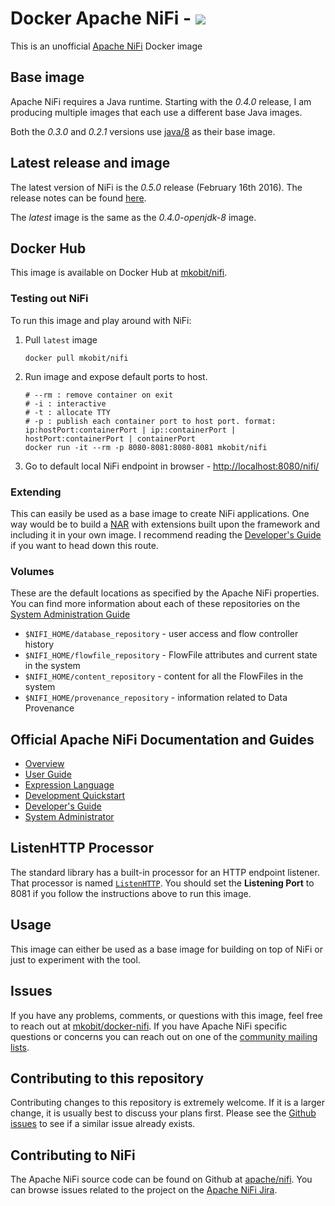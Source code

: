 # Docker Apache NiFi - [![](https://badge.imagelayers.io/mkobit/nifi:latest.svg)](https://imagelayers.io/?images=mkobit/nifi:latest 'Get your own badge on imagelayers.io')

This is an unofficial [Apache NiFi](https://nifi.apache.org/) Docker image

## Base image

Apache NiFi requires a Java runtime. Starting with the *0.4.0* release, I am producing multiple images that each use a different base Java images.

Both the *0.3.0* and *0.2.1* versions use [java/8](https://hub.docker.com/_/java/) as their base image.

## Latest release and image

The latest version of NiFi is the *0.5.0* release (February 16th 2016). The release notes can be found [here](https://cwiki.apache.org/confluence/display/NIFI/Release+Notes#ReleaseNotes-Version0.5.0).

The *latest* image is the same as the *0.4.0-openjdk-8* image.

## Docker Hub

This image is available on Docker Hub at [mkobit/nifi](https://hub.docker.com/r/mkobit/nifi/).

### Testing out NiFi

To run this image and play around with NiFi:

1. Pull `latest` image

    ```console
    docker pull mkobit/nifi
    ```

2. Run image and expose default ports to host.

    ```console
    # --rm : remove container on exit
    # -i : interactive
    # -t : allocate TTY
    # -p : publish each container port to host port. format: ip:hostPort:containerPort | ip::containerPort | hostPort:containerPort | containerPort
    docker run -it --rm -p 8080-8081:8080-8081 mkobit/nifi
    ```

3. Go to default local NiFi endpoint in browser - [http://localhost:8080/nifi/](http://localhost:8080/nifi/)

### Extending

This can easily be used as a base image to create NiFi applications. One way would be to build a [NAR](https://nifi.apache.org/developer-guide.html) with extensions built upon the framework and including it in your own image. I recommend reading the [Developer's Guide](https://nifi.apache.org/developer-guide.html) if you want to head down this route.

### Volumes

These are the default locations as specified by the Apache NiFi properties. You can find more information about each of these repositories on the [System Administration Guide](https://nifi.apache.org/docs/nifi-docs/html/administration-guide.html)

- `$NIFI_HOME/database_repository` - user access and flow controller history
- `$NIFI_HOME/flowfile_repository` - FlowFile attributes and current state in the system
- `$NIFI_HOME/content_repository` - content for all the FlowFiles in the system
- `$NIFI_HOME/provenance_repository` - information related to Data Provenance

## Official Apache NiFi Documentation and Guides

* [Overview](https://nifi.apache.org/docs.html)
* [User Guide](https://nifi.apache.org/docs/nifi-docs/html/user-guide.html)
* [Expression Language](https://nifi.apache.org/docs/nifi-docs/html/expression-language-guide.html)
* [Development Quickstart](https://nifi.apache.org/quickstart.html)
* [Developer's Guide](https://nifi.apache.org/developer-guide.html)
* [System Administrator](https://nifi.apache.org/docs/nifi-docs/html/administration-guide.html)

## ListenHTTP Processor

The standard library has a built-in processor for an HTTP endpoint listener. That processor is named [`ListenHTTP`](https://nifi.apache.org/docs/nifi-docs/components/org.apache.nifi.processors.standard.ListenHTTP/index.html). You should set the **Listening Port** to 8081 if you follow the instructions above to run this image.

## Usage

This image can either be used as a base image for building on top of NiFi or just to experiment with the tool.

## Issues

If you have any problems, comments, or questions with this image, feel free to reach out at [mkobit/docker-nifi](https://github.com/mkobit/docker-nifi). If you have Apache NiFi specific questions or concerns you can reach out on one of the [community mailing lists](https://nifi.apache.org/mailing_lists.html).

## Contributing to this repository

Contributing changes to this repository is extremely welcome. If it is a larger change, it is usually best to discuss your plans first. Please see the [Github issues](https://github.com/mkobit/docker-nifi/issues) to see if a similar issue already exists.

## Contributing to NiFi

The Apache NiFi source code can be found on Github at [apache/nifi](https://github.com/apache/nifi). You can browse issues related to the project on the [Apache NiFi Jira](https://issues.apache.org/jira/browse/NIFI/).
